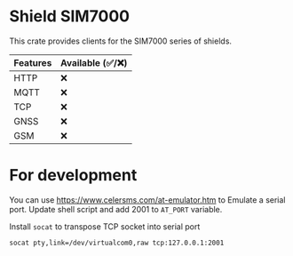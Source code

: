 # Shield SIM7000

This crate provides clients for the SIM7000 series of shields.

| Features | Available (✅/❌) |
|----------|------------------|
| HTTP     | ❌               |
| MQTT     | ❌               |
| TCP      | ❌               |
| GNSS     | ❌               |
| GSM      | ❌               |

# For development

You can use https://www.celersms.com/at-emulator.htm to Emulate a serial port.
Update shell script and add 2001 to `AT_PORT` variable.


Install `socat` to transpose TCP socket into serial port
```
socat pty,link=/dev/virtualcom0,raw tcp:127.0.0.1:2001
```